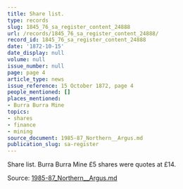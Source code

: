 ```yaml
---
title: Share list.
type: records
slug: 1845_76_sa_register_content_24888
url: /records/1845_76_sa_register_content_24888/
record_id: 1845_76_sa_register_content_24888
date: '1872-10-15'
date_display: null
volume: null
issue_number: null
page: page 4
article_type: news
issue_reference: 15 October 1872, page 4
people_mentioned: []
places_mentioned:
- Burra Burra Mine
topics:
- shares
- finance
- mining
source_document: 1985-87_Northern__Argus.md
publication_slug: sa-register
---
```


Share list.  Burra Burra Mine £5 shares were quotes at £14.

Source: [1985-87_Northern__Argus.md](/downloads/markdown/1985-87_Northern__Argus.md)
